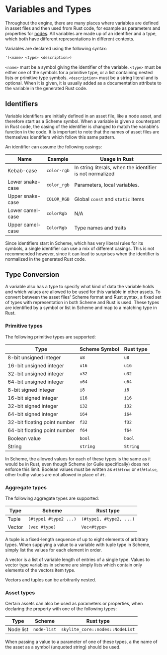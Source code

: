 # Variables and Types

Throughout the engine, there are many places where variables are defined in asset files and then used from Rust code, for example as parameters and properties for [nodes](node_assets.md). All variables are made up of an identifier and a type, which both have different representations in different contexts.

Variables are declared using the following syntax:

```scheme
'(<name> <type> <description>)
```

`<name>` must be a symbol giving the identifier of the variable. `<type>` must be either one of the symbols for a primitive type, or a list containing nested lists or primitive type symbols. `<description>` must be a string literal and is optional. When it is given, it is usually added as a documentation attribute to the variable in the generated Rust code.

## Identifiers

Variable identifiers are initially defined in an asset file, like a node asset, and therefore start as a Scheme symbol. When a variable is given a counterpart in Rust code, the casing of the identifier is changed to match the variable's function in the code. It is important to note that the names of asset files are themselves identifiers which follow this same pattern.

An identifier can assume the following casings:

| Name             | Example     | Usage in Rust                                             |
| ---------------- | ----------- | --------------------------------------------------------- |
| Kebab-case       | `color-rgb` | In string literals, when the identifier is not normalized |
| Lower snake-case | `color_rgb` | Parameters, local variables.                              |
| Upper snake-case | `COLOR_RGB` | Global `const` and `static` items                         |
| Lower camel-case | `colorRgb`  | N/A                                                       |
| Upper camel-case | `ColorRgb`  | Type names and traits                                     |

Since identifiers start in Scheme, which has very liberal rules for its symbols, a single identifier can use a mix of different casings. This is not recommended however, since it can lead to surprises when the identifier is normalized in the generated Rust code.

## Type Conversion

A variable also has a type to specify what kind of data the variable holds and which values are allowed to be used for this variable in other assets. To convert between the asset files' Scheme format and Rust syntax, a fixed set of types with representation in both Scheme and Rust is used. These types are identified by a symbol or list in Scheme and map to a matching type in Rust.

### Primitive types

The following primitive types are supported:

| Type                         | Scheme Symbol | Rust type |
| ---------------------------- | ------------- | --------- |
| 8-bit unsigned integer       | `u8`          | `u8`      |
| 16-bit unsigned integer      | `u16`         | `u16`     |
| 32-bit unsigned integer      | `u32`         | `u32`     |
| 64-bit unsigned integer      | `u64`         | `u64`     |
| 8-bit signed integer         | `i8`          | `i8`      |
| 16-bit signed integer        | `i16`         | `i16`     |
| 32-bit signed integer        | `i32`         | `i32`     |
| 64-bit signed integer        | `i64`         | `i64`     |
| 32-bit floating point number | `f32`         | `f32`     |
| 64-bit floating point number | `f64`         | `f64`     |
| Boolean value                | `bool`        | `bool`    |
| String                       | `string`      | `String`  |

In Scheme, the allowed values for each of these types is the same as it would be in Rust, even though Scheme (or Guile specifically) does not enforce this limit. Boolean values must be written as `#t`/`#true` or `#f`/`#false`, other truthy values are not allowed in place of `#t`.

### Aggregate types

The following aggregate types are supported:

| Type   | Scheme                | Rust type               |
| ------ | --------------------- | ----------------------- |
| Tuple  | `(#type1 #type2 ...)` | `(#type1, #type2, ...)` |
| Vector | `(vec #type)`         | `Vec<#type>`            |

A tuple is a fixed-length sequence of up to eight elements of arbitrary types. When supplying a value to a variable with tuple type in Scheme, simply list the values for each element in order.

A vector is a list of variable length of entries of a single type. Values to vector type variables in scheme are simply lists which contain only elements of the vectors item type.

Vectors and tuples can be arbitrarily nested.

### Asset types

Certain assets can also be used as parameters or properties, when declaring the property with one of the following types:

| Type      | Scheme      | Rust type                       |
| --------- | ----------- | ------------------------------- |
| Node list | `node-list` | `skylite_core::nodes::NodeList` |

When passing a value to a parameter of one of these types, a the name of the asset as a symbol (unquoted string) should be used.
